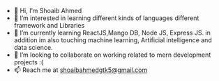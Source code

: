 - 👋 Hi, I’m Shoaib Ahmed 
- 👀 I’m interested in learning different kinds of languages different framework and Libraries 
- 🌱 I’m currently learning ReactJS,Mango DB, Node JS, Express JS. in addition im also touching machine learning, Artificial intelligence and data science.
- 💞️ I’m looking to collaborate on working related to mern development projects :(
- 📫 Reach me at shoaibahmedgtk5@gmail.com

<!---
Shoaib-arch/Shoaib-arch is a ✨ special ✨ repository because its `README.md` (this file) appears on your GitHub profile.
You can click the Preview link to take a look at your changes.
--->
